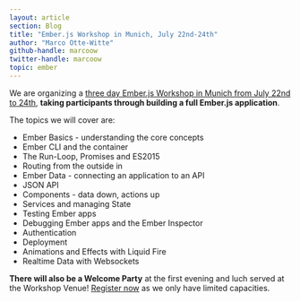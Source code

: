 ```yaml
---
layout: article
section: Blog
title: "Ember.js Workshop in Munich, July 22nd-24th"
author: "Marco Otte-Witte"
github-handle: marcoow
twitter-handle: marcoow
topic: ember
---
```


We are organizing a [three day Ember.js Workshop in Munich from July 22nd to 24th](http://ember-workshop.simplabs.com), **taking participants through building a full Ember.js application**. 

<!--break-->

The topics we will cover are:

* Ember Basics - understanding the core concepts
* Ember CLI and the container
* The Run-Loop, Promises and ES2015
* Routing from the outside in
* Ember Data - connecting an application to an API
* JSON API
* Components - data down, actions up
* Services and managing State
* Testing Ember apps
* Debugging Ember apps and the Ember Inspector
* Authentication
* Deployment
* Animations and Effects with Liquid Fire
* Realtime Data with Websockets

**There will also be a Welcome Party** at the first evening and luch served at the Workshop Venue! [Register now](http://ember-workshop.simplabs.com "Ember.js Workshop in Munich, July 22nd-24th") as we only have limited capacities.